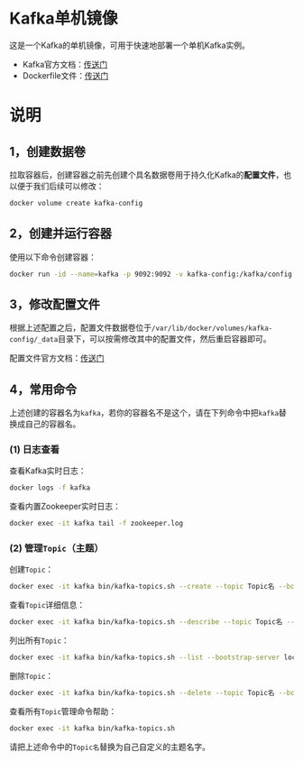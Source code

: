 # Kafka单机镜像

这是一个Kafka的单机镜像，可用于快速地部署一个单机Kafka实例。

- Kafka官方文档：[传送门](https://kafka.apache.org/documentation/)
- Dockerfile文件：[传送门](https://github.com/swsk33/dockerfiles-repo/blob/master/kafka-standalone/latest/Dockerfile)

# 说明

## 1，创建数据卷

拉取容器后，创建容器之前先创建个具名数据卷用于持久化Kafka的**配置文件**，也以便于我们后续可以修改：

```bash
docker volume create kafka-config
```

## 2，创建并运行容器

使用以下命令创建容器：

```bash
docker run -id --name=kafka -p 9092:9092 -v kafka-config:/kafka/config swsk33/kafka-standalone
```

## 3，修改配置文件

根据上述配置之后，配置文件数据卷位于`/var/lib/docker/volumes/kafka-config/_data`目录下，可以按需修改其中的配置文件，然后重启容器即可。

配置文件官方文档：[传送门](https://kafka.apache.org/documentation/#configuration)

## 4，常用命令

上述创建的容器名为`kafka`，若你的容器名不是这个，请在下列命令中把`kafka`替换成自己的容器名。

### (1) 日志查看

查看Kafka实时日志：

```bash
docker logs -f kafka
```

查看内置Zookeeper实时日志：

```bash
docker exec -it kafka tail -f zookeeper.log
```

### (2) 管理`Topic`（主题）

创建`Topic`：

```bash
docker exec -it kafka bin/kafka-topics.sh --create --topic Topic名 --bootstrap-server localhost:9092
```

查看`Topic`详细信息：

```bash
docker exec -it kafka bin/kafka-topics.sh --describe --topic Topic名 --bootstrap-server localhost:9092
```

列出所有`Topic`：

```bash
docker exec -it kafka bin/kafka-topics.sh --list --bootstrap-server localhost:9092
```

删除`Topic`：

```bash
docker exec -it kafka bin/kafka-topics.sh --delete --topic Topic名 --bootstrap-server localhost:9092
```

查看所有`Topic`管理命令帮助：

```bash
docker exec -it kafka bin/kafka-topics.sh
```

请把上述命令中的`Topic名`替换为自己自定义的主题名字。